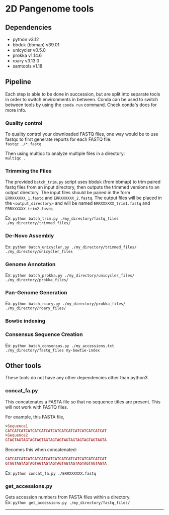 # 2D Pangenome tools

## Dependencies

- python v3.12
- bbduk (bbmap) v39.01
- unicycler v0.5.0
- prokka v1.14.6
- roary v3.13.0
- samtools v1.18


## Pipeline

Each step is able to be done in succession, but are split into separate tools in order to switch environments in between. Conda can be used to switch between tools by using the `conda run` command. Check conda's docs for more info. 

### Quality control

To quality control your downloaded FASTQ files, one way would be to use fastqc to first generate reports for each FASTQ file:  
`fastqc ./*.fastq` 
    
Then using multiqc to analyze multiple files in a directory:  
`multiqc .`  

### Trimming the Files

The provided `batch_trim.py` script uses bbduk (from bbmap) to trim paired fastq files from an input directory, then outputs the trimmed versions to an output directory. The input files should be paired in the form `ERRXXXXXX_1.fastq` and `ERRXXXXXX_2.fastq`. The output files will be placed in the `<output_directory>` and will be named `ERRXXXXXX_trim1.fastq` and `ERRXXXXXX_trim2.fastq`.  
   
Ex: `python batch_trim.py ./my_directory/fastq_files ./my_directory/trimmed_files/`  

### De-Novo Assembly

Ex: `python batch_unicycler.py ./my_directory/trimmed_files/ ./my_directory/unicycler_files`  

### Genome Annotation

Ex: `python batch_prokka.py ./my_directory/unicycler_files/ ./my_directory/prokka_files/`  

### Pan-Genome Generation
 
Ex: `python batch_roary.py ./my_directory/prokka_files/ ./my_directory/roary_files/`  

### Bowtie indexing

### Consensus Sequence Creation
 
Ex: `python batch_consensus.py ./my_accessions.txt ./my_directory/fastq_files my-bowtie-index`  

## Other tools

These tools do not have any other dependencies other than python3.

### concat_fa.py

This concatenates a FASTA file so that no sequence titles are present. This will not work with FASTQ files.  
  
For example, this FASTA file,  

```ruby
>Sequence1
CATCATCATCATCATCATCATCATCATCATCATCATCATCATCAT
>Sequence2
GTAGTAGTAGTAGTAGTAGTAGTAGTAGTAGTAGTAGTAGTAGTA
```  

Becomes this when concatenated:  

```ruby
CATCATCATCATCATCATCATCATCATCATCATCATCATCATCAT
GTAGTAGTAGTAGTAGTAGTAGTAGTAGTAGTAGTAGTAGTAGTA
```

Ex: `python concat_fa.py ./ERRXXXXXX.fastq`

### get_accessions.py

Gets accession numbers from FASTA files within a directory.    
Ex: `python get_accessions.py ./my_directory/fastq_files/`  

---
